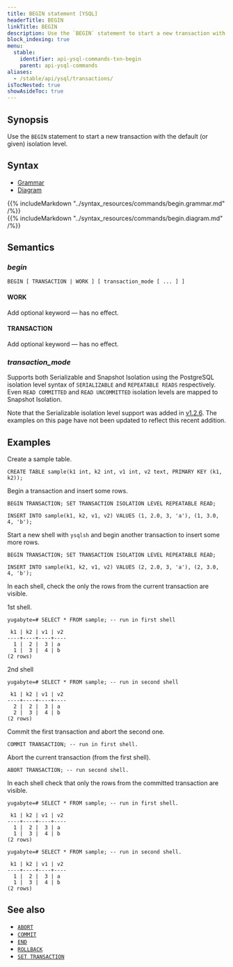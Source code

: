 ```yaml
---
title: BEGIN statement [YSQL]
headerTitle: BEGIN
linkTitle: BEGIN
description: Use the `BEGIN` statement to start a new transaction with the default (or given) isolation level.
block_indexing: true
menu:
  stable:
    identifier: api-ysql-commands-txn-begin
    parent: api-ysql-commands
aliases:
  - /stable/api/ysql/transactions/
isTocNested: true
showAsideToc: true
---
```


## Synopsis

Use the `BEGIN` statement to start a new transaction with the default (or given) isolation level.

## Syntax

<ul class="nav nav-tabs nav-tabs-yb">
  <li >
    <a href="#grammar" class="nav-link active" id="grammar-tab" data-toggle="tab" role="tab" aria-controls="grammar" aria-selected="true">
      <i class="fas fa-file-alt" aria-hidden="true"></i>
      Grammar
    </a>
  </li>
  <li>
    <a href="#diagram" class="nav-link" id="diagram-tab" data-toggle="tab" role="tab" aria-controls="diagram" aria-selected="false">
      <i class="fas fa-project-diagram" aria-hidden="true"></i>
      Diagram
    </a>
  </li>
</ul>

<div class="tab-content">
  <div id="grammar" class="tab-pane fade show active" role="tabpanel" aria-labelledby="grammar-tab">
    {{% includeMarkdown "../syntax_resources/commands/begin.grammar.md" /%}}
  </div>
  <div id="diagram" class="tab-pane fade" role="tabpanel" aria-labelledby="diagram-tab">
    {{% includeMarkdown "../syntax_resources/commands/begin.diagram.md" /%}}
  </div>
</div>

## Semantics

### *begin*

```postgresql
BEGIN [ TRANSACTION | WORK ] [ transaction_mode [ ... ] ]
```

#### WORK

Add optional keyword — has no effect.

#### TRANSACTION

Add optional keyword — has no effect.

### *transaction_mode*

Supports both Serializable and Snapshot Isolation using the PostgreSQL isolation level syntax of `SERIALIZABLE` and `REPEATABLE READS` respectively. Even `READ COMMITTED` and `READ UNCOMMITTED` isolation levels are mapped to Snapshot Isolation.

Note that the Serializable isolation level support was added in [v1.2.6](../../../../releases/earlier-releases/v1.2.6/). The examples on this page have not been updated to reflect this recent addition.

## Examples

Create a sample table.

```postgresql
CREATE TABLE sample(k1 int, k2 int, v1 int, v2 text, PRIMARY KEY (k1, k2));
```

Begin a transaction and insert some rows.

```postgresql
BEGIN TRANSACTION; SET TRANSACTION ISOLATION LEVEL REPEATABLE READ; 
```

```postgresql
INSERT INTO sample(k1, k2, v1, v2) VALUES (1, 2.0, 3, 'a'), (1, 3.0, 4, 'b');
```

Start a new shell  with `ysqlsh` and begin another transaction to insert some more rows.

```postgresql
BEGIN TRANSACTION; SET TRANSACTION ISOLATION LEVEL REPEATABLE READ; 
```

```postgresql
INSERT INTO sample(k1, k2, v1, v2) VALUES (2, 2.0, 3, 'a'), (2, 3.0, 4, 'b');
```

In each shell, check the only the rows from the current transaction are visible.

1st shell.

```postgresql
yugabyte=# SELECT * FROM sample; -- run in first shell
```

```
 k1 | k2 | v1 | v2
----+----+----+----
  1 |  2 |  3 | a
  1 |  3 |  4 | b
(2 rows)
```

2nd shell

```postgresql
yugabyte=# SELECT * FROM sample; -- run in second shell
```

```
 k1 | k2 | v1 | v2
----+----+----+----
  2 |  2 |  3 | a
  2 |  3 |  4 | b
(2 rows)
```

Commit the first transaction and abort the second one.

```postgresql
COMMIT TRANSACTION; -- run in first shell.
```

Abort the current transaction (from the first shell).

```postgresql
ABORT TRANSACTION; -- run second shell.
```

In each shell check that only the rows from the committed transaction are visible.

```postgresql
yugabyte=# SELECT * FROM sample; -- run in first shell.
```

```
 k1 | k2 | v1 | v2
----+----+----+----
  1 |  2 |  3 | a
  1 |  3 |  4 | b
(2 rows)
```

```postgresql
yugabyte=# SELECT * FROM sample; -- run in second shell.
```

```
 k1 | k2 | v1 | v2
----+----+----+----
  1 |  2 |  3 | a
  1 |  3 |  4 | b
(2 rows)
```

## See also

- [`ABORT`](../txn_abort)
- [`COMMIT`](../txn_commit)
- [`END`](../txn_end)
- [`ROLLBACK`](../txn_rollback)
- [`SET TRANSACTION`](../txn_set)
